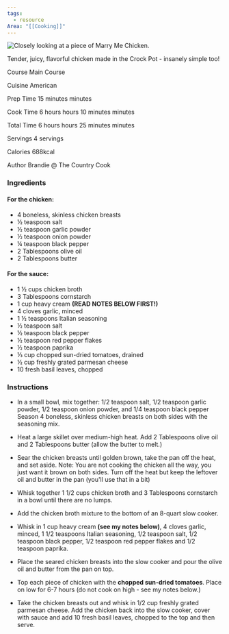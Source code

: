 ```yaml
---
tags:
  - resource
Area: "[[Cooking]]"
---
```

[](https://www.thecountrycook.net/wprm_print/crock-pot-marry-me-chicken-video#)

![Closely looking at a piece of Marry Me Chicken.](https://www.thecountrycook.net/wp-content/uploads/2023/05/thumbnail-Crock-Pot-Marry-Me-Chicken-200x200.jpg)



Tender, juicy, flavorful chicken made in the Crock Pot - insanely simple too!

Course Main Course

Cuisine American

Prep Time 15 minutes minutes

Cook Time 6 hours hours 10 minutes minutes

Total Time 6 hours hours 25 minutes minutes

Servings 4 servings

Calories 688kcal

Author Brandie @ The Country Cook

### Ingredients

#### For the chicken:

- 4 boneless, skinless chicken breasts
- ½ teaspoon salt
- ½ teaspoon garlic powder
- ½ teaspoon onion powder
- ¼ teaspoon black pepper
- 2 Tablespoons olive oil
- 2 Tablespoons butter

#### For the sauce:

- 1 ½ cups chicken broth
- 3 Tablespoons cornstarch
- 1 cup heavy cream **(READ NOTES BELOW FIRST!)**
- 4 cloves garlic, minced
- 1 ½ teaspoons Italian seasoning
- ½ teaspoon salt
- ½ teaspoon black pepper
- ½ teaspoon red pepper flakes
- ½ teaspoon paprika
- ⅓ cup chopped sun-dried tomatoes, drained
- ½ cup freshly grated parmesan cheese
- 10 fresh basil leaves, chopped

### Instructions

- In a small bowl, mix together: 1/2 teaspoon salt, 1/2 teaspoon garlic powder, 1/2 teaspoon onion powder, and 1/4 teaspoon black pepper Season 4 boneless, skinless chicken breasts on both sides with the seasoning mix.
    
- Heat a large skillet over medium-high heat. Add 2 Tablespoons olive oil and 2 Tablespoons butter (allow the butter to melt.)
    
- Sear the chicken breasts until golden brown, take the pan off the heat, and set aside. Note: You are not cooking the chicken all the way, you just want it brown on both sides. Turn off the heat but keep the leftover oil and butter in the pan (you'll use that in a bit)
    
- Whisk together 1 1/2 cups chicken broth and 3 Tablespoons cornstarch in a bowl until there are no lumps.
    
- Add the chicken broth mixture to the bottom of an 8-quart slow cooker.
    
- Whisk in 1 cup heavy cream **(see my notes below)**, 4 cloves garlic, minced, 1 1/2 teaspoons Italian seasoning, 1/2 teaspoon salt, 1/2 teaspoon black pepper, 1/2 teaspoon red pepper flakes and 1/2 teaspoon paprika.
    
- Place the seared chicken breasts into the slow cooker and pour the olive oil and butter from the pan on top.
    
- Top each piece of chicken with the **chopped sun-dried tomatoes**. Place on low for 6-7 hours (do not cook on high - see my notes below.)
    
- Take the chicken breasts out and whisk in 1/2 cup freshly grated parmesan cheese. Add the chicken back into the slow cooker, cover with sauce and add 10 fresh basil leaves, chopped to the top and then serve.